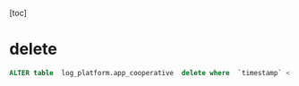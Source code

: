 [toc]


# delete

```sql
ALTER table  log_platform.app_cooperative  delete where  `timestamp` < '2021-11-30 11:11:11'  ;
```







